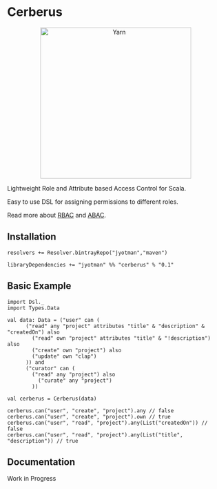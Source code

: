 # Cerberus

<p align="center">
  <a href="https://yarnpkg.com/">
    <img alt="Yarn" src="https://raw.githubusercontent.com/jyotman/cerberus/master/cerberus_logo.png" width="350">
  </a>
</p>

Lightweight Role and Attribute based Access Control for Scala.

Easy to use DSL for assigning permissions to different roles.

Read more about [RBAC](https://en.wikipedia.org/wiki/Role-based_access_control) and [ABAC](https://en.wikipedia.org/wiki/Attribute-based_access_control).

## Installation

    resolvers += Resolver.bintrayRepo("jyotman","maven")

    libraryDependencies += "jyotman" %% "cerberus" % "0.1"
    
## Basic Example

    import Dsl._
    import Types.Data
    
    val data: Data = ("user" can (
          ("read" any "project" attributes "title" & "description" & "createdOn") also
            ("read" own "project" attributes "title" & "!description") also
            ("create" own "project") also
            ("update" own "clap")
          )) and
          ("curator" can (
            ("read" any "project") also
              ("curate" any "project")
            ))
    
    val cerberus = Cerberus(data)

    cerberus.can("user", "create", "project").any // false
    cerberus.can("user", "create", "project").own // true
    cerberus.can("user", "read", "project").any(List("createdOn")) // false
    cerberus.can("user", "read", "project").any(List("title", "description")) // true
    
## Documentation

Work in Progress